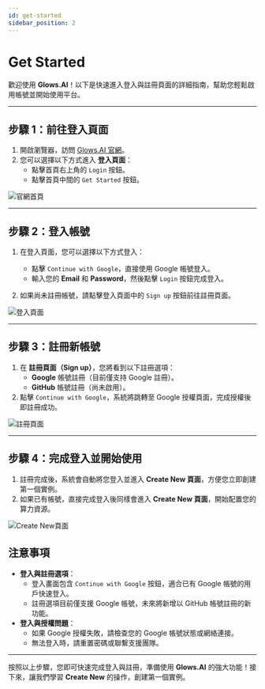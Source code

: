 ```yaml
---
id: get-started
sidebar_position: 2
---
```


# Get Started

歡迎使用 **Glows.AI**！以下是快速進入登入與註冊頁面的詳細指南，幫助您輕鬆啟用帳號並開始使用平台。

---

## **步驟 1：前往登入頁面**

1. 開啟瀏覽器，訪問 [Glows.AI 官網](https://glows.ai)。
2. 您可以選擇以下方式進入 **登入頁面**：
   - 點擊首頁右上角的 `Login` 按鈕。
   - 點擊首頁中間的 `Get Started` 按鈕。

![官網首頁](../../../../../docs/docs-images/p02/01.Home%20page.jpg)

---

## **步驟 2：登入帳號**

1. 在登入頁面，您可以選擇以下方式登入：

   - 點擊 `Continue with Google`，直接使用 Google 帳號登入。
   - 輸入您的 **Email** 和 **Password**，然後點擊 `Login` 按鈕完成登入。

2. 如果尚未註冊帳號，請點擊登入頁面中的 `Sign up` 按鈕前往註冊頁面。

![登入頁面](../../../../../docs/docs-images/p02/02.Login%20page.jpg)

---

## **步驟 3：註冊新帳號**

1. 在 **註冊頁面（Sign up）**，您將看到以下註冊選項：
   - **Google** 帳號註冊（目前僅支持 Google 註冊）。
   - **GitHub** 帳號註冊（尚未啟用）。
2. 點擊 `Continue with Google`，系統將跳轉至 Google 授權頁面，完成授權後即註冊成功。

![註冊頁面](../../../../../docs/docs-images/p02/03.Sign%20up%20page.jpg)

---

## **步驟 4：完成登入並開始使用**

1. 註冊完成後，系統會自動將您登入並進入 **Create New 頁面**，方便您立即創建第一個實例。
2. 如果已有帳號，直接完成登入後同樣會進入 **Create New 頁面**，開始配置您的算力資源。

![Create New頁面](../../../../../docs/docs-images/p02/04.Create%20new%20page.jpg)

## **注意事項**

- **登入與註冊選項**：
  - 登入畫面包含 `Continue with Google` 按鈕，適合已有 Google 帳號的用戶快速登入。
  - 註冊選項目前僅支援 Google 帳號，未來將新增以 GitHub 帳號註冊的新功能。
- **登入與授權問題**：
  - 如果 Google 授權失敗，請檢查您的 Google 帳號狀態或網絡連接。
  - 無法登入時，請重置密碼或聯繫支援團隊。

---

按照以上步驟，您即可快速完成登入與註冊，準備使用 **Glows.AI** 的強大功能！接下來，讓我們學習 **Create New** 的操作，創建第一個實例。
